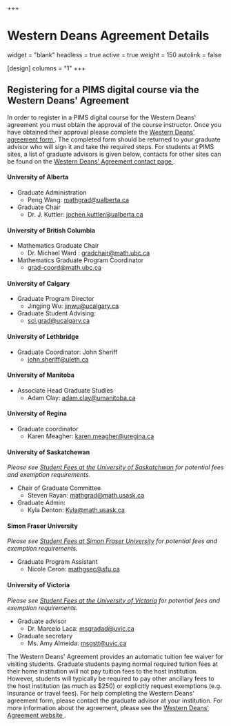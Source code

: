 +++
# Western Deans Agreement Details
widget = "blank"
headless = true
active = true
weight = 150
autolink = false

[design]
  columns = "1"
+++

## Registering for a PIMS digital course via the Western Deans' Agreement

In order to register in a PIMS digital course for the Western Deans' agreement
you must obtain the approval of the course instructor.  Once you have obtained
their approval please complete the <a target="_blank"
href="http://wcdgs.ca/content/dam/ex/wcdgs/Western-Deans-Agreement.pdf">Western
Deans' agreement form <i class="fas fa-file-pdf" aria-hidden="true"></i></a>.
The completed form should be returned to your graduate advisor who will sign it
and take the required steps. For students at PIMS sites, a list of graduate
advisors is given below, contacts for other sites can be found on the <a
target="_blank" href="http://wcdgs.ca/contact-us.html">Western Deans' Agreement
contact page <i class="fas fa-external-link-alt"></i></a>.


#### University of Alberta
 * Graduate Administration
   - Peng Wang: mathgrad@ualberta.ca
 * Graduate Chair
   - Dr. J. Kuttler: jochen.kuttler@ualberta.ca

#### University of British Columbia
 * Mathematics Graduate Chair
   - Dr. Michael Ward : gradchair@math.ubc.ca
 * Mathematics Graduate Program Coordinator 
   - grad-coord@math.ubc.ca

#### University of Calgary 
 * Graduate Program Director
   - Jingjing Wu: jinwu@ucalgary.ca
 * Graduate Student Advising:
   - sci.grad@ucalgary.ca

#### University of Lethbridge
 * Graduate Coordinator: John Sheriff 
   - john.sheriff@uleth.ca

#### University of Manitoba
 * Associate Head Graduate Studies
   - Adam Clay: adam.clay@umanitoba.ca

#### University of Regina
 * Graduate coordinator
   - Karen Meagher: karen.meagher@uregina.ca

#### University of Saskatchewan

_Please see [Student Fees at the University of
Saskatchwan](https://students.usask.ca/money/tuition-fees/graduate-tuition.php#Studentfees)
for potential fees and exemption requirements._

 * Chair of Graduate Committee
   - Steven Rayan: mathgrad@math.usask.ca
 * Graduate Admin:
   - Kyla Denton: Kyla@math.usask.ca



#### Simon Fraser University
_Please see [Student Fees at Simon Fraser
University](https://www.sfu.ca/gradstudies/apply/tuition-and-fees/fees.html) for
potential fees and exemption requirements._

 * Graduate Program Assistant
   - Nicole Ceron: mathgsec@sfu.ca


#### University of Victoria
_Please see [Student Fees at the University of
Victoria](https://www.uvic.ca/calendar/grad/index.php#/policy/B146lofuE?bc=true&bcCurrent=03%20-%20Regulations%20Concerning%20Tuition%20Fees%20for%20Graduate%20Programs&bcGroup=Tuition%20and%20Other%20Fees&bcItemType=policies)
for potential fees and exemption requirements._

 * Graduate advisor
   - Dr. Marcelo Laca: msgradad@uvic.ca
 * Graduate secretary
   - Ms. Amy Almeida: msgstt@uvic.ca

The Western Deans' Agreement provides an automatic tuition fee waiver for
visiting students. Graduate students paying normal required tuition fees at
their home institution will not pay tuition fees to the host institution.
However, students will typically be required to pay other ancillary fees to the
host institution (as much as $250) or explicitly request exemptions (e.g.
Insurance or travel fees).  For help completing the Western Deans'
agreement form, please contact the graduate advisor at your institution.  For
more information about the agreement, please see the <a target="_blank"
href="http://wcdgs.ca/western-deans-agreement.html">Western Deans' Agreement
website <i class="fas fa-external-link-alt"></i></a>.
